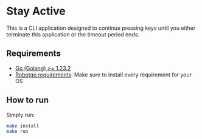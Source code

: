 # Stay Active

This is a CLI application designed to continue pressing keys until you either terminate this application or the timeout period ends.

## Requirements

- [Go (Golang) >= 1.23.2](https://go.dev/doc/install)
- [Robotgo requirements](https://github.com/go-vgo/robotgo#user-content-requirements): Make sure to install every requirement for your OS

## How to run

Simply run:

```bash
make install
make run

```
